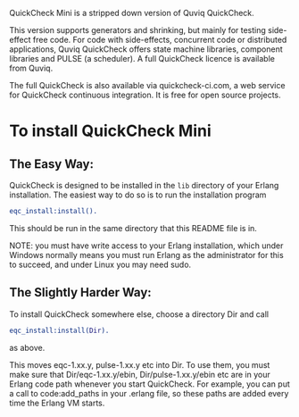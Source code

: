 QuickCheck Mini is a stripped down version of Quviq QuickCheck.

This version supports generators and shrinking, but mainly for testing
side-effect free code. For code with side-effects, concurrent code or
distributed applications, Quviq QuickCheck offers state machine libraries,
component libraries and PULSE (a scheduler). A full QuickCheck licence is
available from Quviq.

The full QuickCheck is also available via quickcheck-ci.com, a web service for
QuickCheck continuous integration. It is free for open source projects.


To install QuickCheck Mini
==========================

The Easy Way:
-------------

QuickCheck is designed to be installed in the `lib` directory of your
Erlang installation. The easiest way to do so is to run the
installation program 

```erlang
eqc_install:install().
```

This should be run in the same directory that this README file is in.

NOTE: you must have write access to your Erlang installation, which
under Windows normally means you must run Erlang as the administrator
for this to succeed, and under Linux you may need sudo.

The Slightly Harder Way:
------------------------

To install QuickCheck somewhere else, choose a directory Dir and call

```erlang
eqc_install:install(Dir).
```

as above.

This moves eqc-1.xx.y, pulse-1.xx.y etc into Dir. To use them, you
must make sure that Dir/eqc-1.xx.y/ebin, Dir/pulse-1.xx.y/ebin etc are
in your Erlang code path whenever you start QuickCheck. For example,
you can put a call to code:add_paths in your .erlang file, so these
paths are added every time the Erlang VM starts.

